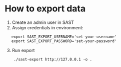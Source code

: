# How to export data

1. Create an admin user in SAST
2. Assign credentials in environment:
```
   export SAST_EXPORT_USERNAME='set-your-username'
   export SAST_EXPORT_PASSWORD='set-your-password'
```
3. Run export
```
    ./sast-export http://127.0.0.1 -o .
```
